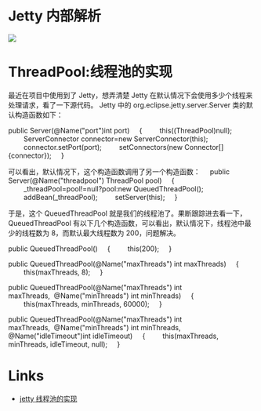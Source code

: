 # Jetty 内部解析

![](http://www.eclipse.org/jetty/documentation/current/images/Jetty_DeployManager_DeploymentManager_Roles.png)

# ThreadPool:线程池的实现

最近在项目中使用到了 Jetty，想弄清楚 Jetty 在默认情况下会使用多少个线程来处理请求，看了一下源代码。
Jetty 中的 org.eclipse.jetty.server.Server 类的默认构造函数如下：

public Server(@Name("port")int port)
    {
        this((ThreadPool)null);
        ServerConnector connector=new ServerConnector(this);
        connector.setPort(port);
        setConnectors(new Connector[]{connector});
    }

可以看出，默认情况下，这个构造函数调用了另一个构造函数：
    public Server(@Name("threadpool") ThreadPool pool)
    {
        _threadPool=pool!=null?pool:new QueuedThreadPool();
        addBean(\_threadPool);
        setServer(this);
    }

于是，这个 QueuedThreadPool 就是我们的线程池了。果断跟踪进去看一下，QueuedThreadPool 有以下几个构造函数，可以看出，默认情况下，线程池中最少的线程数为 8，而默认最大线程数为 200，问题解决。

public QueuedThreadPool()
    {
        this(200);
    }

public QueuedThreadPool(@Name("maxThreads") int maxThreads)
    {
        this(maxThreads, 8);
    }

public QueuedThreadPool(@Name("maxThreads") int maxThreads,  @Name("minThreads") int minThreads)
    {
        this(maxThreads, minThreads, 60000);
    }

public QueuedThreadPool(@Name("maxThreads") int maxThreads,  @Name("minThreads") int minThreads, @Name("idleTimeout")int idleTimeout)
    {
        this(maxThreads, minThreads, idleTimeout, null);
    }

# Links

- [jetty 线程池的实现](http://blog.csdn.net/pwlazy/article/details/7166395)
